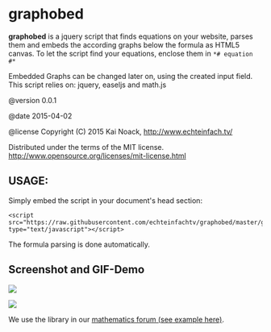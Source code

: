 # graphobed #

**graphobed** is a jquery script that finds equations on your website, 
parses them and embeds the according graphs below the formula as HTML5 canvas. 
To let the script find your equations, enclose them in `*# equation #*`

Embedded Graphs can be changed later on, using the created input field.
This script relies on: jquery, easeljs and math.js

@version 0.0.1

@date    2015-04-02

@license
Copyright (C) 2015 Kai Noack, http://www.echteinfach.tv/

Distributed under the terms of the MIT license.
http://www.opensource.org/licenses/mit-license.html


## USAGE: ##

Simply embed the script in your document's head section: 

    <script src="https://raw.githubusercontent.com/echteinfachtv/graphobed/master/graphobed.js" type="text/javascript"></script>

The formula parsing is done automatically.

## Screenshot and GIF-Demo ##

![](http://i.stack.imgur.com/a9EBD.png)

![](http://i.stack.imgur.com/IzSz3.gif)

We use the library in our [mathematics forum (see example here)](http://www.gute-mathe-fragen.de/223069/graphobed-eingegebene-formeln-automatisch-graphen-umgewandelt).

